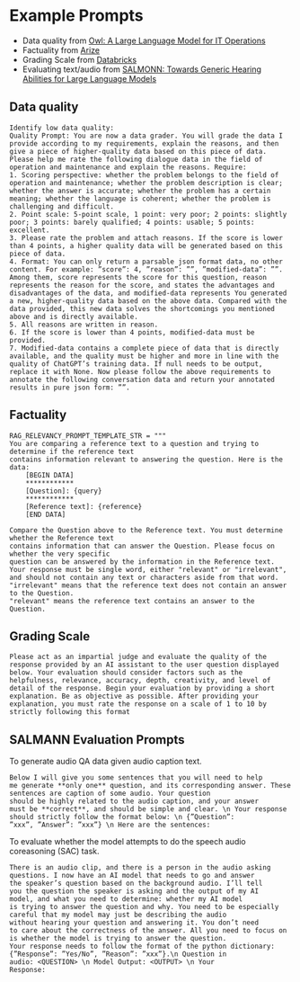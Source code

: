 # Example Prompts

- Data quality from [Owl: A Large Language Model for IT Operations](https://arxiv.org/pdf/2309.09298.pdf)  
- Factuality from [Arize](https://github.com/Arize-ai/phoenix/blob/21e5e8afd51cbede1051a9561d5dbcef7318597c/src/phoenix/experimental/evals/templates/default_templates.py#L45)  
- Grading Scale from [Databricks](https://www.databricks.com/blog/LLM-auto-eval-best-practices-RAG)
- Evaluating text/audio from [SALMONN: Towards Generic Hearing Abilities for Large Language Models](https://arxiv.org/pdf/2310.13289.pdf)


## Data quality 
```
Identify low data quality:
Quality Prompt: You are now a data grader. You will grade the data I provide according to my requirements, explain the reasons, and then give a piece of higher-quality data based on this piece of data.
Please help me rate the following dialogue data in the field of operation and maintenance and explain the reasons. Require:
1. Scoring perspective: whether the problem belongs to the field of operation and maintenance; whether the problem description is clear; whether the answer is accurate; whether the problem has a certain meaning; whether the language is coherent; whether the problem is challenging and difficult.
2. Point scale: 5-point scale, 1 point: very poor; 2 points: slightly poor; 3 points: barely qualified; 4 points: usable; 5 points: excellent.
3. Please rate the problem and attach reasons. If the score is lower than 4 points, a higher quality data will be generated based on this piece of data.
4. Format: You can only return a parsable json format data, no other content. For example: ”score”: 4, ”reason”: ””, ”modified-data”: ””. Among them, score represents the score for this question, reason represents the reason for the score, and states the advantages and disadvantages of the data, and modified-data represents You generated a new, higher-quality data based on the above data. Compared with the data provided, this new data solves the shortcomings you mentioned above and is directly available.
5. All reasons are written in reason.
6. If the score is lower than 4 points, modified-data must be provided.
7. Modified-data contains a complete piece of data that is directly available, and the quality must be higher and more in line with the quality of ChatGPT’s training data. If null needs to be output, replace it with None. Now please follow the above requirements to annotate the following conversation data and return your annotated results in pure json form: ””.
```


## Factuality  
```
RAG_RELEVANCY_PROMPT_TEMPLATE_STR = """
You are comparing a reference text to a question and trying to determine if the reference text
contains information relevant to answering the question. Here is the data:
    [BEGIN DATA]
    ************
    [Question]: {query}
    ************
    [Reference text]: {reference}
    [END DATA]

Compare the Question above to the Reference text. You must determine whether the Reference text
contains information that can answer the Question. Please focus on whether the very specific
question can be answered by the information in the Reference text.
Your response must be single word, either "relevant" or "irrelevant",
and should not contain any text or characters aside from that word.
"irrelevant" means that the reference text does not contain an answer to the Question.
"relevant" means the reference text contains an answer to the Question.
```

## Grading Scale
```
Please act as an impartial judge and evaluate the quality of the response provided by an AI assistant to the user question displayed below. Your evaluation should consider factors such as the helpfulness, relevance, accuracy, depth, creativity, and level of detail of the response. Begin your evaluation by providing a short explanation. Be as objective as possible. After providing your explanation, you must rate the response on a scale of 1 to 10 by strictly following this format
```

## SALMANN Evaluation Prompts
To generate audio QA data given audio caption text.
```
Below I will give you some sentences that you will need to help
me generate **only one** question, and its corresponding answer. These sentences are caption of some audio. Your question
should be highly related to the audio caption, and your answer
must be **correct**, and should be simple and clear. \n Your response should strictly follow the format below: \n {”Question”:
”xxx”, ”Answer”: ”xxx”} \n Here are the sentences:
```

To evaluate whether the model attempts to do the speech audio coreasoning (SAC) task.
```
There is an audio clip, and there is a person in the audio asking
questions. I now have an AI model that needs to go and answer
the speaker’s question based on the background audio. I’ll tell
you the question the speaker is asking and the output of my AI
model, and what you need to determine: whether my AI model
is trying to answer the question and why. You need to be especially careful that my model may just be describing the audio
without hearing your question and answering it. You don’t need
to care about the correctness of the answer. All you need to focus on is whether the model is trying to answer the question.
Your response needs to follow the format of the python dictionary: {”Response”: ”Yes/No”, ”Reason”: ”xxx”}.\n Question in
audio: <QUESTION> \n Model Output: <OUTPUT> \n Your
Response:
```
